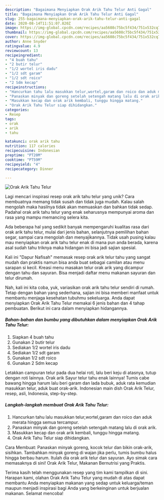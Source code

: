 ```yaml
---
description: "Bagaimana Menyiapkan Orak Arik Tahu Telur Anti Gagal"
title: "Bagaimana Menyiapkan Orak Arik Tahu Telur Anti Gagal"
slug: 255-bagaimana-menyiapkan-orak-arik-tahu-telur-anti-gagal
date: 2020-08-14T11:51:07.820Z
image: https://img-global.cpcdn.com/recipes/aa5608c75bc5f434/751x532cq70/orak-arik-tahu-telur-foto-resep-utama.jpg
thumbnail: https://img-global.cpcdn.com/recipes/aa5608c75bc5f434/751x532cq70/orak-arik-tahu-telur-foto-resep-utama.jpg
cover: https://img-global.cpcdn.com/recipes/aa5608c75bc5f434/751x532cq70/orak-arik-tahu-telur-foto-resep-utama.jpg
author: Anne Snyder
ratingvalue: 4.9
reviewcount: 13
recipeingredient:
- "4 buah tahu"
- "2 butir telur"
- "1/2 wortel iris dadu"
- "1/2 sdt garam"
- "1/2 sdt roico"
- "2 Sdm kecap"
recipeinstructions:
- "Hancurkan tahu lalu masukkan telur,wortel,garam dan roico dan aduk merata hingga semua tercampur."
- "Panaskan minyak dan goreng setelah setengah matang lalu di orak arik."
- "Masukkan kecap dan orak arik kembali, tunggu hingga matang."
- "Orak Arik Tahu Telur siap dihidangkan."
categories:
- Resep
tags:
- orak
- arik
- tahu

katakunci: orak arik tahu 
nutrition: 117 calories
recipecuisine: Indonesian
preptime: "PT20M"
cooktime: "PT59M"
recipeyield: "4"
recipecategory: Dinner

---
```



![Orak Arik Tahu Telur](https://img-global.cpcdn.com/recipes/aa5608c75bc5f434/751x532cq70/orak-arik-tahu-telur-foto-resep-utama.jpg)

Lagi mencari inspirasi resep orak arik tahu telur yang unik? Cara membuatnya memang tidak susah dan tidak juga mudah. Kalau salah mengolah maka hasilnya tidak akan memuaskan dan bahkan tidak sedap. Padahal orak arik tahu telur yang enak seharusnya mempunyai aroma dan rasa yang mampu memancing selera kita.

Ada beberapa hal yang sedikit banyak mempengaruhi kualitas rasa dari orak arik tahu telur, mulai dari jenis bahan, selanjutnya pemilihan bahan segar, sampai cara mengolah dan menyajikannya. Tidak usah pusing kalau mau menyiapkan orak arik tahu telur enak di mana pun anda berada, karena asal sudah tahu triknya maka hidangan ini bisa jadi sajian spesial.

Kali ini &#34;Dapur Nafisah&#34; memasak resep orak arik telur tahu yang sangat mudah dan praktis namun bisa anda buat sebagai camilan atau menu sarapan si kecil. Kreasi menu masakan telur orak arik yang dicampur dengan tahu dan sayuran. Bisa menjadi daftar menu makanan sayuran dan telur dirumah.


Nah, kali ini kita coba, yuk, variasikan orak arik tahu telur sendiri di rumah. Tetap dengan bahan yang sederhana, sajian ini bisa memberi manfaat untuk membantu menjaga kesehatan tubuhmu sekeluarga. Anda dapat menyiapkan Orak Arik Tahu Telur memakai 6 jenis bahan dan 4 tahap pembuatan. Berikut ini cara dalam menyiapkan hidangannya.

<!--inarticleads1-->

##### Bahan-bahan dan bumbu yang dibutuhkan dalam menyiapkan Orak Arik Tahu Telur:

1. Siapkan 4 buah tahu
1. Gunakan 2 butir telur
1. Sediakan 1/2 wortel iris dadu
1. Sediakan 1/2 sdt garam
1. Gunakan 1/2 sdt roico
1. Gunakan 2 Sdm kecap


Letakkan campuran telur pada dua helai roti, lalu beri keju di atasnya, tutup dengan roti lainnya. Orak arik Sayur telur tahu enak lainnya! Tumis cabe bawang hingga harum lalu beri garam dan lada bubuk, aduk rata kemudian masukkan telur, aduk buat orak-arik. Indonesian main dish Orak Arik Telur, resep, asli, Indonesia, step-by-step. 

<!--inarticleads2-->

##### Langkah-langkah membuat Orak Arik Tahu Telur:

1. Hancurkan tahu lalu masukkan telur,wortel,garam dan roico dan aduk merata hingga semua tercampur.
1. Panaskan minyak dan goreng setelah setengah matang lalu di orak arik.
1. Masukkan kecap dan orak arik kembali, tunggu hingga matang.
1. Orak Arik Tahu Telur siap dihidangkan.


Cara Membuat: Panaskan minyak goreng, kocok telur dan bikin orak-arik, sisihkan. Tambahkan minyak goreng di wajan jika perlu, tumis bumbu halus hingga berbau harum. Itulah dia orak arik telur dan sayuran. Ayo simak cara memasaknya di sini! Orak Arik Telur, Makanan Bernutrisi yang Praktis. 

Terima kasih telah menggunakan resep yang tim kami tampilkan di sini. Harapan kami, olahan Orak Arik Tahu Telur yang mudah di atas dapat membantu Anda menyiapkan makanan yang sedap untuk keluarga/teman maupun menjadi inspirasi bagi Anda yang berkeinginan untuk berjualan makanan. Selamat mencoba!
